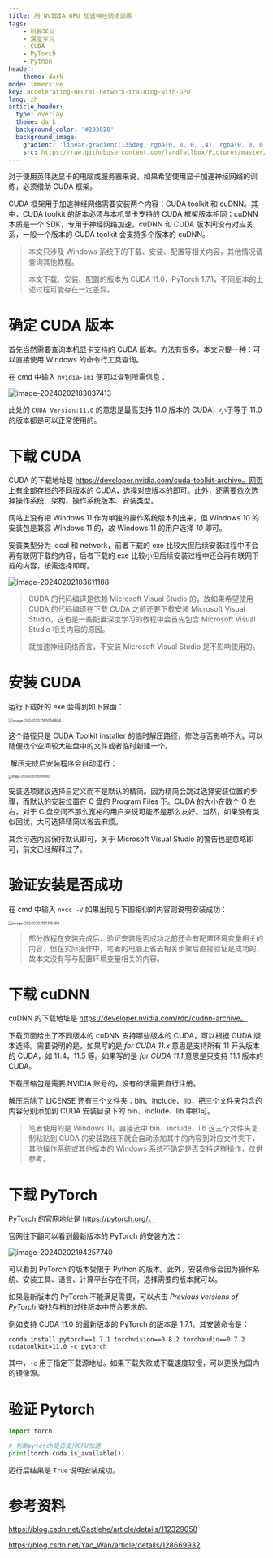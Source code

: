 ```yaml
---
title: 用 NVIDIA GPU 加速神经网络训练
tags: 
    - 机器学习 
    - 深度学习
    - CUDA 
    - PyTorch
    - Python
header: 
    theme: dark
mode: immersive
key: accelerating-neural-network-training-with-GPU
lang: zh
article_header: 
  type: overlay 
  theme: dark
  background_color: '#203028'
  background_image: 
    gradient: 'linear-gradient(135deg, rgba(0, 0, 0, .4), rgba(0, 0, 0, .6))'
    src: https://raw.githubusercontent.com/landfallbox/Pictures/master/mmexport1687019814894.jpg
---
```


对于使用英伟达显卡的电脑或服务器来说，如果希望使用显卡加速神经网络的训练，必须借助 CUDA 框架。

CUDA 框架用于加速神经网络需要安装两个内容：CUDA toolkit 和 cuDNN。其中，CUDA toolkit 的版本必须与本机显卡支持的 CUDA 框架版本相同；cuDNN 本质是一个 SDK，专用于神经网络加速。cuDNN 和 CUDA 版本间没有对应关系，一般一个版本的 CUDA toolkit 会支持多个版本的 cuDNN。

> 本文只涉及 Windows 系统下的下载、安装、配置等相关内容，其他情况请查询其他教程。
>
> 本文下载、安装、配置的版本为 CUDA 11.0，PyTorch 1.7.1，不同版本的上述过程可能存在一定差异。

# 确定 CUDA 版本

首先当然需要查询本机显卡支持的 CUDA 版本。方法有很多，本文只提一种：可以直接使用 Windows 的命令行工具查询。

在 cmd 中输入 `nvidia-smi` 便可以查到所需信息：

![image-20240202183037413](https://raw.githubusercontent.com/landfallbox/Pictures/master/image-20240202183037413.png)

此处的 `CUDA Version:11.0` 的意思是最高支持 11.0 版本的 CUDA，小于等于 11.0 的版本都是可以正常使用的。

# 下载 CUDA 

CUDA 的下载地址是 https://developer.nvidia.com/cuda-toolkit-archive。网页上有全部存档的不同版本的 CUDA，选择对应版本的即可。此外，还需要依次选择操作系统、架构、操作系统版本、安装类型。

网站上没有把 Windows 11 作为单独的操作系统版本列出来，但 Windows 10 的安装包是兼容 Windows 11 的，故 Windows 11 的用户选择 *10* 即可。

安装类型分为 local 和 network，前者下载的 exe 比较大但后续安装过程中不会再有联网下载的内容，后者下载的 exe 比较小但后续安装过程中还会再有联网下载的内容，按需选择即可。

![image-20240202183611188](https://raw.githubusercontent.com/landfallbox/Pictures/master/image-20240202183611188.png)

> CUDA 的代码编译是依赖 Microsoft Visual Studio 的，故如果希望使用 CUDA 的代码编译在下载 CUDA 之前还要下载安装 Microsoft Visual Studio。这也是一些配置深度学习的教程中会首先包含 Microsoft Visual Studio 相关内容的原因。
>
> 就加速神经网络而言，不安装 Microsoft Visual Studio 是不影响使用的。

# 安装 CUDA

运行下载好的 exe 会得到如下界面：

<img src="https://raw.githubusercontent.com/landfallbox/Pictures/master/image-20240202185054894.png" alt="image-20240202185054894" style="zoom:50%;" />

这个路径只是 CUDA Toolkit installer 的临时解压路径，修改与否影响不大。可以随便找个空间较大磁盘中的文件或者临时新建一个。

​	解压完成后安装程序会自动运行：

<img src="https://raw.githubusercontent.com/landfallbox/Pictures/master/image-20240202185610992.png" alt="image-20240202185610992" style="zoom:40%;" />

安装选项建议选择自定义而不是默认的精简。因为精简会跳过选择安装位置的步骤，而默认的安装位置在 C 盘的 Program Files 下。CUDA 的大小在数个 G 左右，对于 C 盘空间不那么宽裕的用户来说可能不是那么友好。当然，如果没有类似困扰，大可选择精简以省去麻烦。

其余可选内容保持默认即可，关于 Microsoft Visual Studio 的警告也是忽略即可，前文已经解释过了。

# 验证安装是否成功

在 cmd 中输入 `nvcc -V` 如果出现与下图相似的内容则说明安装成功：

<img src="https://raw.githubusercontent.com/landfallbox/Pictures/master/image-20240202191315269.png" alt="image-20240202191315269" style="zoom: 50%;" />

> 部分教程在安装完成后、验证安装是否成功之前还会有配置环境变量相关的内容，但在实际操作中，笔者的电脑上省去相关步骤后直接验证是成功的，故本文没有写与配置环境变量相关的内容。

# 下载 cuDNN 

cuDNN 的下载地址是 https://developer.nvidia.com/rdp/cudnn-archive。

下载页面给出了不同版本的 cuDNN 支持哪些版本的 CUDA，可以根据 CUDA 版本选择。需要说明的是，如果写的是 *for CUDA 11.x* 意思是支持所有 11 开头版本的 CUDA，如 11.4，11.5 等。如果写的是 *for CUDA 11.1* 意思是只支持 11.1 版本的 CUDA。

下载压缩包是需要 NVIDIA 账号的，没有的话需要自行注册。

解压后除了 LICENSE 还有三个文件夹：bin、include、lib，把三个文件夹包含的内容分别添加到 CUDA 安装目录下的 bin、include、lib 中即可。

> 笔者使用的是 Windows 11。直接选中 bin、include、lib 这三个文件夹复制粘贴到 CUDA 的安装路径下就会自动添加其中的内容到对应文件夹下，其他操作系统或其他版本的 Windows 系统不确定是否支持这样操作，仅供参考。

# 下载 PyTorch

PyTorch 的官网地址是 https://pytorch.org/。

官网往下翻可以看到最新版本的 PyTorch 的安装方法：

![image-20240202194257740](https://raw.githubusercontent.com/landfallbox/Pictures/master/image-20240202194257740.png)

可以看到 PyTorch 的版本受限于 Python 的版本。此外，安装命令会因为操作系统、安装工具、语言、计算平台存在不同，选择需要的版本就可以。

如果最新版本的 PyTorch 不能满足需要，可以点击 *Previous versions of PyTorch* 查找存档的过往版本中符合要求的。

例如支持 CUDA 11.0 的最新版本的 PyTorch 的版本是 1.7.1。其安装命令是：

```
conda install pytorch==1.7.1 torchvision==0.8.2 torchaudio==0.7.2 cudatoolkit=11.0 -c pytorch
```

其中，`-c` 用于指定下载源地址。如果下载失败或下载速度较慢，可以更换为国内的镜像源。

# 验证 Pytorch

```python
import torch

# 判断pytorch是否支持GPU加速
print(torch.cuda.is_available())
```

运行后结果是 `True` 说明安装成功。

# 参考资料

https://blog.csdn.net/Castlehe/article/details/112329058

https://blog.csdn.net/Yao_Wan/article/details/128669932

